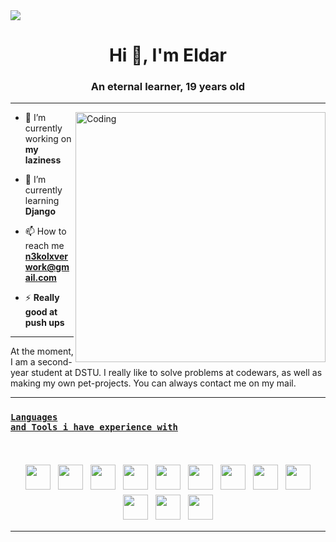 <img src="https://i.ytimg.com/vi/vD8SVB_Lu5M/maxresdefault.jpg">
<h1 align="center">Hi 👋, I'm Eldar</h1>
<h3 align="center">An eternal learner, 19 years old</h3>
<hr>
<img align="right" alt="Coding" width="400" src="https://i.playground.ru/i/pix/2926233/image.jpg">

- 🔭 I’m currently working on **my laziness**

- 🌱 I’m currently learning **Django**

- 📫 How to reach me **n3kolxverwork@gmail.com**

- ⚡ **Really good at push ups**

<hr>

<p align="left">At the moment, I am a second-year student at DSTU. I really like to solve problems at codewars, as well as making my own pet-projects. You can always contact me on my mail.
</p>

<hr>

### <code><u>Languages and Tools i have experience with</u></code>
<br />

<p align="center">
<!--Languages-->
 

 <img src="https://cdn-icons-png.flaticon.com/512/732/732190.png" height="40" style="vertical-align:down; margin:4px">
<img src="https://cdn-icons-png.flaticon.com/512/1051/1051277.png" height="40" style="vertical-align:down; margin:4px">
<img src="https://inbenefit.com/wp-content/uploads/2017/06/5-лучших-javascript-фреймворков-для-разработки-мобильных-приложений-1.png" height="40" style="vertical-align:down; margin:4px">
<img src="https://cdn-icons-png.flaticon.com/512/919/919831.png" height="40" style="vertical-align:down; margin:4px">
 <img src="https://cdn-icons-png.flaticon.com/512/5968/5968672.png" height="40" style="vertical-align:down; margin:4px">
<img src="https://cdn-icons-png.flaticon.com/512/6132/6132222.png" height="40" style="vertical-align:down; margin:4px">
  
  <img src="https://d3mxt5v3yxgcsr.cloudfront.net/courses/15007/course_15007_image.png" height="40" style="vertical-align:down; margin:4px">
  <img src="https://cdn-edge.kwork.ru/pics/t3/59/27299074-64731aa3c72a9.jpg" height="40" style="vertical-align:down; margin:4px">
  <img src="https://www.svgrepo.com/show/353657/django-icon.svg" height="40" style="vertical-align:down; margin:4px">
   <img src="https://cdn.hackr.io/uploads/topics_svg/sql.svg" height="40" style="vertical-align:down; margin:4px">
 <img src="https://wiki.miranda-ng.org/images/thumb/6/6a/Lua-logo-nolabel.svg/1200px-Lua-logo-nolabel.svg.png?20150711195611" height="40" style="vertical-align:down; margin:4px">
  <img src="https://devforum-uploads.s3.dualstack.us-east-2.amazonaws.com/uploads/original/4X/1/c/e/1ce62017c66b9c78a1fba699d0d901a445b286d2.png" height="40" style="vertical-align:down; margin:4px">


 <hr>




